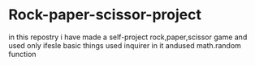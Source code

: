 # Rock-paper-scissor-project
in this repostry i have made a self-project rock,paper,scissor game and used only ifesle basic things used inquirer in it andused math.random function
